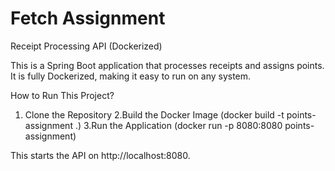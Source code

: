 # Fetch Assignment

Receipt Processing API (Dockerized)

This is a Spring Boot application that processes receipts and assigns points. It is fully Dockerized, making it easy to run on any system.

How to Run This Project?
1. Clone the Repository
2.Build the Docker Image
   (docker build -t points-assignment .)
3.Run the Application
   (docker run -p 8080:8080 points-assignment)

This starts the API on http://localhost:8080.
